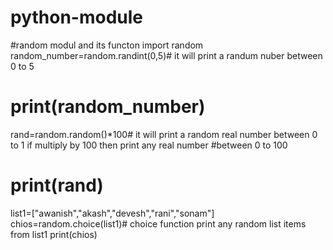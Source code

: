 # python-module
 #random modul and its functon
import random
random_number=random.randint(0,5)# it will print a randum nuber between 0 to 5
# print(random_number)



rand=random.random()*100# it will print a random real number between 0 to 1 if multiply by 100 then print any real number
#between 0 to 100
# print(rand)


list1=["awanish","akash","devesh","rani","sonam"]
chios=random.choice(list1)# choice function print any random list items from list1
print(chios)
